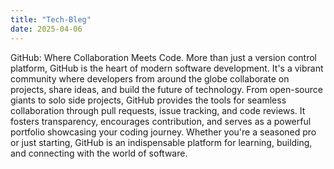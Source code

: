 ```yaml
---
title: "Tech-Bleg"
date: 2025-04-06
---
```


GitHub: Where Collaboration Meets Code. More than just a version control platform, GitHub is the heart of modern software development. It's a vibrant community
where developers from around the globe collaborate on projects, share ideas, and build the future of technology. From open-source giants to solo side projects,
GitHub provides the tools for seamless collaboration through pull requests, issue tracking, and code reviews. It fosters transparency, encourages contribution, and
serves as a powerful portfolio showcasing your coding journey. Whether you're a seasoned pro or just starting, GitHub is an indispensable platform for learning,
building, and connecting with the world of software.
